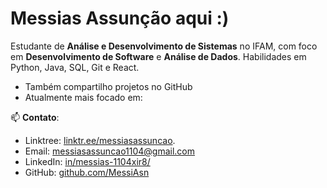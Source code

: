 # Messias Assunção aqui :)

Estudante de **Análise e Desenvolvimento de Sistemas** no IFAM, com foco em **Desenvolvimento de Software** e **Análise de Dados**. Habilidades em Python, Java, SQL, Git e React.

- Também compartilho projetos no GitHub
- Atualmente mais focado em:

📫 **Contato**: 
- Linktree: [linktr.ee/messiasassuncao](https://linktr.ee/messiasassuncao).
- Email: [messiasassuncao1104@gmail.com](mailto:messiasassuncao1104@gmail.com)  
- LinkedIn: [in/messias-1104xir8/](https://www.linkedin.com/in/messias-1104xir8/)  
- GitHub: [github.com/MessiAsn](https://github.com/MessiAsn)
